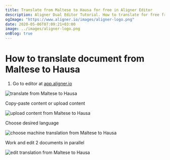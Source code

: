 ```yaml
---
title: Translate from Maltese to Hausa for free in Aligner Editor
description: Aligner Dual Editor Tutorial. How to translate for free from Maltese to Hausa. Aligner is multilingual document management platform. 
ogImage: "https://www.aligner.io/images/aligner-logo.png"
date: 2020-05-06T07:09:21+03:00
image: ../images/aligner-logo.png
onBlog: true
---
```


# How to translate document from Maltese to Hausa

1. Go to editor at [app.aligner.io](https://app.aligner.io "Aligner App web page")

![translate from Maltese to Hausa](../aligner-blank-editor.png "translate from Maltese to Hausa")

Copy-paste content or upload content

![upload content from Maltese to Hausa](../aligner-uploaded-document.png "upload content from Maltese to Hausa")

Choose desired language

![choose machine translation from Maltese to Hausa](../aligner-language-dropdown.png "choose machine translation from Maltese to Hausa")

Work and edit 2 documents in parallel

![edit translation from Maltese to Hausa](../aligner-double-sitded-editor.png "edit translation from Maltese to Hausa")

